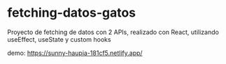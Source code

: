 # fetching-datos-gatos
Proyecto de fetching de datos con 2 APIs, realizado con React, utilizando useEffect, useState y custom hooks

demo: https://sunny-haupia-181cf5.netlify.app/
